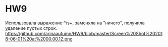 # HW9

Использовала выражение ^\s+, заменяла на "ничего", получила удаление пустых строк. 
https://github.com/arinaautumn/HW9/blob/master/Screen%20Shot%202018-06-01%20at%2000.00.12.png

